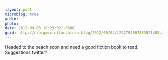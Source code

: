 ```yaml
---
layout: post
microblog: true
audio: 
photo: 
date: 2012-09-03 19:23:02 -0600
guid: http://craigmcclellan.micro.blog/2012/09/04/t242794867883921408.html
---
```

Headed to the beach soon and need a good fiction book to read. Suggestions twitter?
